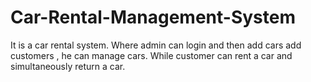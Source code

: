 # Car-Rental-Management-System
It is a car rental system. Where admin can login and then add cars add customers , he can manage cars. While customer can rent a car and simultaneously return a car. 
